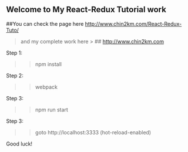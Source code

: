 ## Welcome to My React-Redux Tutorial work

##You can check the page here http://www.chin2km.com/React-Redux-Tuto/
>and my complete work here > ## http://www.chin2km.com



Step 1:
 >> npm install

 Step 2:
 >> webpack

 Step 3:
 >> npm run start

 Step 3:
 >>goto http://localhost:3333 (hot-reload-enabled)


 Good luck!




